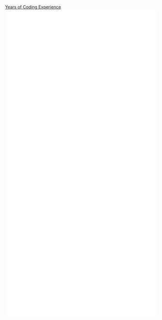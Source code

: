 [Years of Coding Experience](https://github.com/echolumaque/echolumaque/blob/main/github-metrics.svg)
<img src="https://github.com/echolumaque/echolumaque/blob/main/github-metrics.svg">
